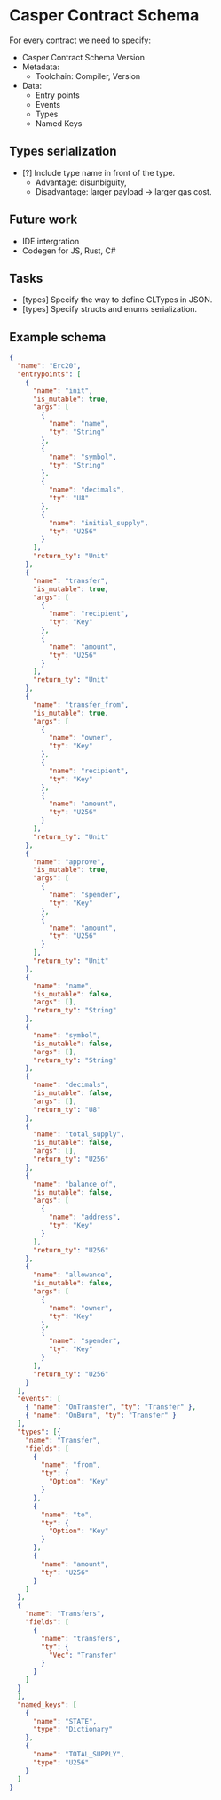 # Casper Contract Schema

For every contract we need to specify:
- Casper Contract Schema Version 
- Metadata:
    - Toolchain: Compiler, Version
- Data:
    - Entry points
    - Events
    - Types
    - Named Keys

## Types serialization
- [?] Include type name in front of the type. 
    - Advantage: disunbiguity,
    - Disadvantage: larger payload -> larger gas cost.

## Future work
- IDE intergration
- Codegen for JS, Rust, C#

## Tasks
- [types] Specify the way to define CLTypes in JSON.
- [types] Specify structs and enums serialization.

## Example schema
```json
{
  "name": "Erc20",
  "entrypoints": [
    {
      "name": "init",
      "is_mutable": true,
      "args": [
        {
          "name": "name",
          "ty": "String"
        },
        {
          "name": "symbol",
          "ty": "String"
        },
        {
          "name": "decimals",
          "ty": "U8"
        },
        {
          "name": "initial_supply",
          "ty": "U256"
        }
      ],
      "return_ty": "Unit"
    },
    {
      "name": "transfer",
      "is_mutable": true,
      "args": [
        {
          "name": "recipient",
          "ty": "Key"
        },
        {
          "name": "amount",
          "ty": "U256"
        }
      ],
      "return_ty": "Unit"
    },
    {
      "name": "transfer_from",
      "is_mutable": true,
      "args": [
        {
          "name": "owner",
          "ty": "Key"
        },
        {
          "name": "recipient",
          "ty": "Key"
        },
        {
          "name": "amount",
          "ty": "U256"
        }
      ],
      "return_ty": "Unit"
    },
    {
      "name": "approve",
      "is_mutable": true,
      "args": [
        {
          "name": "spender",
          "ty": "Key"
        },
        {
          "name": "amount",
          "ty": "U256"
        }
      ],
      "return_ty": "Unit"
    },
    {
      "name": "name",
      "is_mutable": false,
      "args": [],
      "return_ty": "String"
    },
    {
      "name": "symbol",
      "is_mutable": false,
      "args": [],
      "return_ty": "String"
    },
    {
      "name": "decimals",
      "is_mutable": false,
      "args": [],
      "return_ty": "U8"
    },
    {
      "name": "total_supply",
      "is_mutable": false,
      "args": [],
      "return_ty": "U256"
    },
    {
      "name": "balance_of",
      "is_mutable": false,
      "args": [
        {
          "name": "address",
          "ty": "Key"
        }
      ],
      "return_ty": "U256"
    },
    {
      "name": "allowance",
      "is_mutable": false,
      "args": [
        {
          "name": "owner",
          "ty": "Key"
        },
        {
          "name": "spender",
          "ty": "Key"
        }
      ],
      "return_ty": "U256"
    }
  ],
  "events": [
    { "name": "OnTransfer", "ty": "Transfer" },
    { "name": "OnBurn", "ty": "Transfer" }
  ],
  "types": [{
    "name": "Transfer",
    "fields": [
      {
        "name": "from",
        "ty": {
          "Option": "Key"
        }
      },
      {
        "name": "to",
        "ty": {
          "Option": "Key"
        }
      },
      {
        "name": "amount",
        "ty": "U256"
      }
    ]
  },
  {
    "name": "Transfers",
    "fields": [
      {
        "name": "transfers",
        "ty": {
          "Vec": "Transfer"
        }
      }
    ]
  }
  ],
  "named_keys": [
    {
      "name": "STATE",
      "type": "Dictionary"
    },
    {
      "name": "TOTAL_SUPPLY",
      "type": "U256"
    }
  ]
}

```
